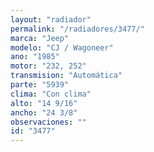 ```yaml
---
layout: "radiador"
permalink: "/radiadores/3477/"
marca: "Jeep"
modelo: "CJ / Wagoneer"
ano: "1985"
motor: "232, 252"
transmision: "Automática"
parte: "5939"
clima: "Con clima"
alto: "14 9/16"
ancho: "24 3/8"
observaciones: ""
id: "3477"
---
```



